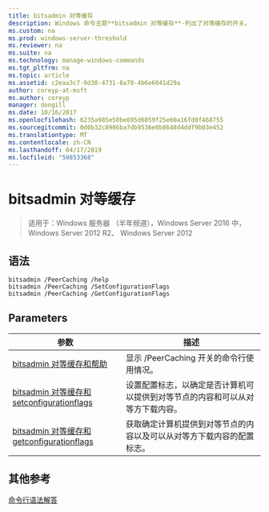 ```yaml
---
title: bitsadmin 对等缓存
description: Windows 命令主题**bitsadmin 对等缓存**-列出了对等缓存的开关。
ms.custom: na
ms.prod: windows-server-threshold
ms.reviewer: na
ms.suite: na
ms.technology: manage-windows-commands
ms.tgt_pltfrm: na
ms.topic: article
ms.assetid: c2eaa3c7-9d30-4731-8a78-4b6e6041d29a
author: coreyp-at-msft
ms.author: coreyp
manager: dongill
ms.date: 10/16/2017
ms.openlocfilehash: 6235a985e50be695d6059f25e60a16fd0f468755
ms.sourcegitcommit: 0d0b32c8986ba7db9536e0b8648d4ddf9b03e452
ms.translationtype: MT
ms.contentlocale: zh-CN
ms.lasthandoff: 04/17/2019
ms.locfileid: "59853368"
---
```

# <a name="bitsadmin-peercaching"></a>bitsadmin 对等缓存

>适用于：Windows 服务器 （半年频道），Windows Server 2016 中，Windows Server 2012 R2、 Windows Server 2012

## <a name="syntax"></a>语法
```
bitsadmin /PeerCaching /help
bitsadmin /PeerCaching /SetConfigurationFlags
bitsadmin /PeerCaching /GetConfigurationFlags
```
## <a name="parameters"></a>Parameters
|参数|描述|
|-------|--------|
|[bitsadmin 对等缓存和帮助](bitsadmin-peercaching-and-help.md)|显示 /PeerCaching 开关的命令行使用情况。|
|[bitsadmin 对等缓存和 setconfigurationflags](bitsadmin-peercaching-and-setconfigurationflags.md)|设置配置标志，以确定是否计算机可以提供到对等节点的内容和可以从对等方下载内容。|
|[bitsadmin 对等缓存和 getconfigurationflags](bitsadmin-peercaching-and-getconfigurationflags.md)|获取确定计算机提供到对等节点的内容以及可以从对等方下载内容的配置标志。|
## <a name="additional-references"></a>其他参考
[命令行语法解答](command-line-syntax-key.md)

